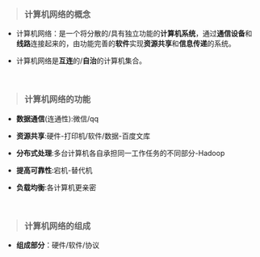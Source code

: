> ### 计算机网络的概念

- 计算机网络：是一个将分散的/具有独立功能的**计算机系统**，通过**通信设备**和**线路**连接起来的，由功能完善的**软件**实现**资源共享**和**信息传递**的系统。

- 计算机网络是**互连**的/**自治**的计算机集合。

<br>

> ### 计算机网络的功能

- **数据通信**(连通性):微信/qq

- **资源共享**:硬件-打印机/软件/数据-百度文库

- **分布式处理**:多台计算机各自承担同一工作任务的不同部分-Hadoop

- **提高可靠性**:宕机-替代机

- **负载均衡**:各计算机更亲密


<br>

> ### 计算机网络的组成

- **组成部分**：硬件/软件/协议

